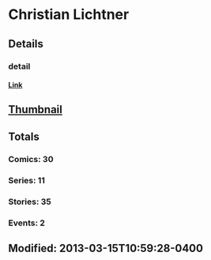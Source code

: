 # Christian  Lichtner 
## Details
### detail
#### [Link](http://marvel.com/comics/creators/5709/christian_lichtner?utm_campaign=apiRef&utm_source=225578a89fc76f3d20fbffda5d17a88d)
## [Thumbnail](http://i.annihil.us/u/prod/marvel/i/mg/5/20/4bc38bddc5bed.jpg)
## Totals
### Comics: 30
### Series: 11
### Stories: 35
### Events: 2
## Modified: 2013-03-15T10:59:28-0400